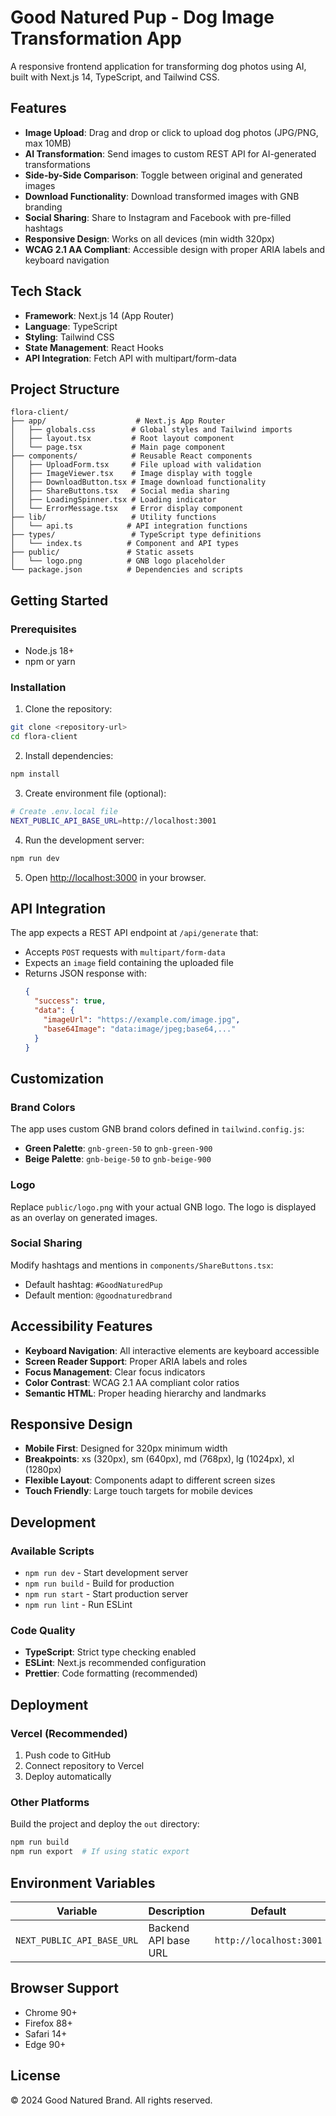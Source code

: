 # Good Natured Pup - Dog Image Transformation App

A responsive frontend application for transforming dog photos using AI, built with Next.js 14, TypeScript, and Tailwind CSS.

## Features

- **Image Upload**: Drag and drop or click to upload dog photos (JPG/PNG, max 10MB)
- **AI Transformation**: Send images to custom REST API for AI-generated transformations
- **Side-by-Side Comparison**: Toggle between original and generated images
- **Download Functionality**: Download transformed images with GNB branding
- **Social Sharing**: Share to Instagram and Facebook with pre-filled hashtags
- **Responsive Design**: Works on all devices (min width 320px)
- **WCAG 2.1 AA Compliant**: Accessible design with proper ARIA labels and keyboard navigation

## Tech Stack

- **Framework**: Next.js 14 (App Router)
- **Language**: TypeScript
- **Styling**: Tailwind CSS
- **State Management**: React Hooks
- **API Integration**: Fetch API with multipart/form-data

## Project Structure

```
flora-client/
├── app/                    # Next.js App Router
│   ├── globals.css        # Global styles and Tailwind imports
│   ├── layout.tsx         # Root layout component
│   └── page.tsx           # Main page component
├── components/            # Reusable React components
│   ├── UploadForm.tsx     # File upload with validation
│   ├── ImageViewer.tsx    # Image display with toggle
│   ├── DownloadButton.tsx # Image download functionality
│   ├── ShareButtons.tsx   # Social media sharing
│   ├── LoadingSpinner.tsx # Loading indicator
│   └── ErrorMessage.tsx   # Error display component
├── lib/                   # Utility functions
│   └── api.ts            # API integration functions
├── types/                 # TypeScript type definitions
│   └── index.ts          # Component and API types
├── public/               # Static assets
│   └── logo.png          # GNB logo placeholder
└── package.json          # Dependencies and scripts
```

## Getting Started

### Prerequisites

- Node.js 18+ 
- npm or yarn

### Installation

1. Clone the repository:
```bash
git clone <repository-url>
cd flora-client
```

2. Install dependencies:
```bash
npm install
```

3. Create environment file (optional):
```bash
# Create .env.local file
NEXT_PUBLIC_API_BASE_URL=http://localhost:3001
```

4. Run the development server:
```bash
npm run dev
```

5. Open [http://localhost:3000](http://localhost:3000) in your browser.

## API Integration

The app expects a REST API endpoint at `/api/generate` that:

- Accepts `POST` requests with `multipart/form-data`
- Expects an `image` field containing the uploaded file
- Returns JSON response with:
  ```json
  {
    "success": true,
    "data": {
      "imageUrl": "https://example.com/image.jpg",
      "base64Image": "data:image/jpeg;base64,..."
    }
  }
  ```

## Customization

### Brand Colors

The app uses custom GNB brand colors defined in `tailwind.config.js`:

- **Green Palette**: `gnb-green-50` to `gnb-green-900`
- **Beige Palette**: `gnb-beige-50` to `gnb-beige-900`

### Logo

Replace `public/logo.png` with your actual GNB logo. The logo is displayed as an overlay on generated images.

### Social Sharing

Modify hashtags and mentions in `components/ShareButtons.tsx`:
- Default hashtag: `#GoodNaturedPup`
- Default mention: `@goodnaturedbrand`

## Accessibility Features

- **Keyboard Navigation**: All interactive elements are keyboard accessible
- **Screen Reader Support**: Proper ARIA labels and roles
- **Focus Management**: Clear focus indicators
- **Color Contrast**: WCAG 2.1 AA compliant color ratios
- **Semantic HTML**: Proper heading hierarchy and landmarks

## Responsive Design

- **Mobile First**: Designed for 320px minimum width
- **Breakpoints**: xs (320px), sm (640px), md (768px), lg (1024px), xl (1280px)
- **Flexible Layout**: Components adapt to different screen sizes
- **Touch Friendly**: Large touch targets for mobile devices

## Development

### Available Scripts

- `npm run dev` - Start development server
- `npm run build` - Build for production
- `npm run start` - Start production server
- `npm run lint` - Run ESLint

### Code Quality

- **TypeScript**: Strict type checking enabled
- **ESLint**: Next.js recommended configuration
- **Prettier**: Code formatting (recommended)

## Deployment

### Vercel (Recommended)

1. Push code to GitHub
2. Connect repository to Vercel
3. Deploy automatically

### Other Platforms

Build the project and deploy the `out` directory:

```bash
npm run build
npm run export  # If using static export
```

## Environment Variables

| Variable | Description | Default |
|----------|-------------|---------|
| `NEXT_PUBLIC_API_BASE_URL` | Backend API base URL | `http://localhost:3001` |

## Browser Support

- Chrome 90+
- Firefox 88+
- Safari 14+
- Edge 90+

## License

© 2024 Good Natured Brand. All rights reserved. 